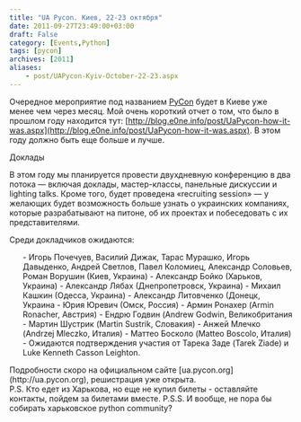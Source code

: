 ```yaml
---
title: "UA Pycon. Киев, 22-23 октября"
date: 2011-09-27T23:49:00+03:00
draft: False
category: [Events,Python]
tags: [pycon]
archives: [2011]
aliases:
    - post/UAPycon-Kyiv-October-22-23.aspx
---
```



Очередное мероприятие под названием [PyCon](http://ua.pycon.org/) будет в Киеве уже менее чем через месяц. Мой очень короткий отчет о том, что было в прошлом году находится тут: [http://blog.e0ne.info/post/UaPycon-how-it-was.aspx](http://blog.e0ne.info/post/UaPycon-how-it-was.aspx). В этом году должно быть еще больше и лучше.


<p>Доклады

В этом году мы планируется провести двухдневную конференцию в два потока — включая доклады, мастер-классы, панельные дискуссии и lighting talks. Кроме того, будет проведена «recruiting session» — у желающих будет возможность больше узнать о украинских компаниях, которые разрабатывают на питоне, об их проектах и побеседовать с их представителями.

Среди докладчиков ожидаются:


<ul>
- Игорь Почечуев, Василий Дижак, Тарас Мурашко, Игорь Давыденко, Андрей Светлов, Павел Коломиец, Александр Соловьев, Роман Ворушин (Киев, Украина)
- Александр Бойко (Харьков, Украина)
- Александр Лябах (Днепропетровск, Украина)
- Михаил Кашкин (Одесса, Украина)
- Александр Литовченко (Донецк, Украина
- Юрия Юревич (Омск, Россия)
- Армин Ронахер (Armin Ronacher, Австрия)
- Ендрю Годвин (Andrew Godwin, Великобритания
- Мартин Шустрик (Martin Sustrik, Словакия)
- Анжей Млечко (Andrzej Mleczko, Италия)
- Маттео Босколо (Matteo Boscolo, Италия)
- Ожидаются подтверждения участия от Тарека Заде (Tarek Ziade) и Luke Kenneth Casson Leighton.
</ul>
Подробности скоро на официальном сайте [ua.pycon.org](http://ua.pycon.org), решистрация уже открыта.
<br />
P.S. Кто едет из Харькова, но еще не купил билеты - оставляйте контакты, пойдем за билетами вместе.
P.S.S. И вообще, не пора бы собирать харьковское python community?


